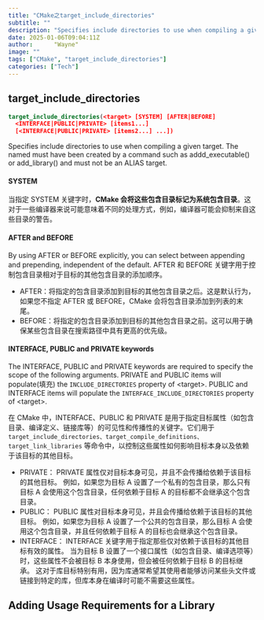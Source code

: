 ```yaml
---
title: "CMake之target_include_directories"
subtitle: ""
description: "Specifies include directories to use when compiling a given target."
date: 2025-01-06T09:04:11Z
author:      "Wayne"
image: ""
tags: ["CMake", "target_include_directories"]
categories: ["Tech"]
---
```


## target_include_directories

```cmake
target_include_directories(<target> [SYSTEM] [AFTER|BEFORE]
  <INTERFACE|PUBLIC|PRIVATE> [items1...]
  [<INTERFACE|PUBLIC|PRIVATE> [items2...] ...])
```

Specifies include directories to use when compiling a given target. The named <target> must have been created by a command such as addd_executable() or add_library() and must not be an ALIAS target.

#### SYSTEM

当指定 SYSTEM 关键字时，**CMake 会将这些包含目录标记为系统包含目录**。这对于一些编译器来说可能意味着不同的处理方式，例如，编译器可能会抑制来自这些目录的警告。

#### AFTER and BEFORE

By using AFTER or BEFORE explicitly, you can select between appending and prepending, independent of the default. AFTER 和 BEFORE 关键字用于控制包含目录相对于目标的其他包含目录的添加顺序。

- AFTER：将指定的包含目录添加到目标的其他包含目录之后。这是默认行为，如果您不指定 AFTER 或 BEFORE，CMake 会将包含目录添加到列表的末尾。
- BEFORE：将指定的包含目录添加到目标的其他包含目录之前。这可以用于确保某些包含目录在搜索路径中具有更高的优先级。

#### INTERFACE, PUBLIC and PRIVATE keywords

The INTERFACE, PUBLIC and PRIVATE keywords are required to specify the scope of the following arguments. PRIVATE and PUBLIC items will populate(填充) the `INCLUDE_DIRECTORIES` property of \<target\>. PUBLIC and INTERFACE items will populate the `INTERFACE_INCLUDE_DIRECTORIES` property of \<target\>.

在 CMake 中，INTERFACE、PUBLIC 和 PRIVATE 是用于指定目标属性（如包含目录、编译定义、链接库等）的可见性和传播性的关键字。它们用于 `target_include_directories、target_compile_definitions、target_link_libraries` 等命令中，以控制这些属性如何影响目标本身以及依赖于该目标的其他目标。

- PRIVATE：
  PRIVATE 属性仅对目标本身可见，并且不会传播给依赖于该目标的其他目标。
  例如，如果您为目标 A 设置了一个私有的包含目录，那么只有目标 A 会使用这个包含目录，任何依赖于目标 A 的目标都不会继承这个包含目录。
- PUBLIC：
  PUBLIC 属性对目标本身可见，并且会传播给依赖于该目标的其他目标。
  例如，如果您为目标 A 设置了一个公共的包含目录，那么目标 A 会使用这个包含目录，并且任何依赖于目标 A 的目标也会继承这个包含目录。
- INTERFACE：
  INTERFACE 关键字用于指定那些仅对依赖于该目标的其他目标有效的属性。
  当为目标 B 设置了一个接口属性（如包含目录、编译选项等）时，这些属性不会被目标 B 本身使用，但会被任何依赖于目标 B 的目标继承。
  这对于库目标特别有用，因为库通常希望其使用者能够访问某些头文件或链接到特定的库，但库本身在编译时可能不需要这些属性。


## Adding Usage Requirements for a Library
